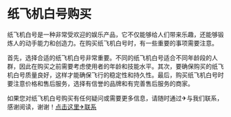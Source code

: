 # 纸飞机白号购买

纸飞机白号是一种非常受欢迎的娱乐产品，它不仅能够给人们带来乐趣，还能够锻炼人的动手能力和创造力。在购买纸飞机白号时，有一些重要的事项需要注意。

首先，选择合适的纸飞机白号非常重要。不同的纸飞机白号适合不同年龄段的人群，因此在购买之前需要考虑使用者的年龄和技能水平。其次，要确保购买的纸飞机白号质量良好，这样才能确保飞行的稳定性和持久性。最后，购买纸飞机白号时要注意价格和售后服务，选择有信誉的品牌和有完善售后服务的商家。

如果您对纸飞机白号购买有任何疑问或需要更多信息，请随时通过✈与我们联系，感谢阅读，谢谢！[点击这里✈联系](https://t.me/LM999bot)